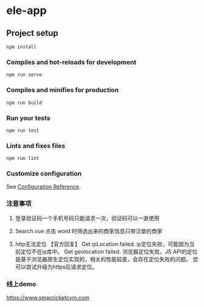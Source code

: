 # ele-app

## Project setup

```
npm install
```

### Compiles and hot-reloads for development

```
npm run serve
```

### Compiles and minifies for production

```
npm run build
```

### Run your tests

```
npm run test
```

### Lints and fixes files

```
npm run lint
```

### Customize configuration

See [Configuration Reference](https://cli.vuejs.org/config/).

### 注意事项

1. 登录验证码一个手机号码只能请求一次，验证码可以一直使用

2. Search.vue 点击 word 时筛选出来的商家信息只带汉堡的商家

3. http无法定位
【官方回复】
Get ipLocation failed.
ip定位失败，可能因为当前定位不在ip库中。
Get geolocation failed.
浏览器定位失败，JS API的定位是基于浏览器原生定位实现的，相关的性能较差，会存在定位失败的问题。
您可以尝试升级为https后请求定位。

### 线上demo
https://www.smacricketcvm.com

